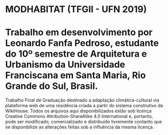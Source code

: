 # MODHABITAT (TFGII - UFN 2019)
# Trabalho em desenvolvimento por Leonardo Fanfa Pedroso, estudante do 10º semestre de Arquitetura e Urbanismo da Universidade Franciscana em Santa Maria, Rio Grande do Sul, Brasil.

Trabalho Final de Graduação destinado a adaptação climática-cultural via plataforma web de uma residência criada a partir do sistema construtivo da WikiHouse.
Todos os arquivos aqui disponibilizados estão sob licença Creative Commons Attribution-ShareAlike 4.0 International e, portanto, pode ser modificado, comercializado e distribuído livremente contanto que se disponibilize as alterações feitas sob a influência da mesma licença.
